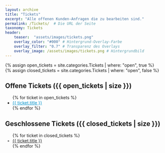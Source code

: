 ```yaml
---
layout: archive
title: "Tickets"
excerpt: "Alle offenen Kunden-Anfragen die zu bearbeiten sind."
permalink: /Tickets/  # Die URL der Seite
taxonomy: Tickets
header:
    teaser:  "assets/images/tickets.png"
    overlay_color: "#000" # Hintergrund-Overlay-Farbe
    overlay_filter: "0.7" # Transparenz des Overlays
    overlay_image: /assets/images/tickets.png # Hintergrundbild
---
```


{% assign open_tickets = site.categories.Tickets | where: "open", true %}
{% assign closed_tickets = site.categories.Tickets | where: "open", false %}

<h2>Offene Tickets ({{ open_tickets | size }})</h2>
<ul>
  {% for ticket in open_tickets %}
    <li><a style="color:#0092ca;" href="{{ ticket.url }}">{{ ticket.title }}</a></li>
  {% endfor %}
</ul>

<h2>Geschlossene Tickets ({{ closed_tickets | size }})</h2>
<ul>
  {% for ticket in closed_tickets %}
    <li style="color:gray;"><a href="{{ ticket.url }}">{{ ticket.title }}</a></li>
  {% endfor %}
</ul>